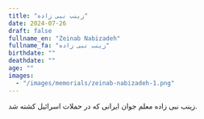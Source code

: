 ```yaml
---
title: "زینب نبی زاده"
date: 2024-07-26
draft: false
fullname_en: "Zeinab Nabizadeh"
fullname_fa: "زینب نبی زاده"
birthdate: ""
deathdate: ""
age: ""
images:
  - "/images/memorials/zeinab-nabizadeh-1.png"
---
```


زینب نبی زاده معلم جوان ایرانی که در حملات اسرائیل کشته شد.